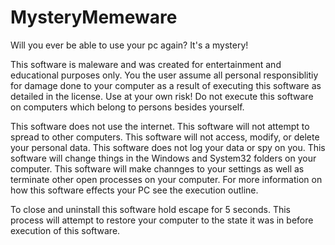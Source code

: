 # MysteryMemeware
Will you ever be able to use your pc again? It's a mystery!

This software is maleware and was created for entertainment and educational purposes only. You the user assume all personal responsiblitiy for damage done to your computer as a result of executing this software as detailed in the license. Use at your own risk! Do not execute this software on computers which belong to persons besides yourself.

This software does not use the internet. This software will not attempt to spread to other computers. This software will not access, modify, or delete your personal data. This software does not log your data or spy on you. This software will change things in the Windows and System32 folders on your computer. This software will make channges to your settings as well as terminate other open processes on your computer. For more information on how this software effects your PC see the execution outline.



To close and uninstall this software hold escape for 5 seconds. This process will attempt to restore your computer to the state it was in before execution of this software.